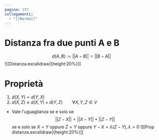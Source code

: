 ```yaml
---
pagina: 197
collegamenti:
  - "[[Norma]]"
---
```

# Distanza fra due punti A e B
$$d(A,B):= ||A-B|| = ||B-A||$$
![[Distanza.excalidraw|{height:20%}]]

# Proprietà
1) $d(X,Y) = d(Y,X)$
2) $d(X,Z)\le d(X,Y) + d(Y,Z)\qquad \forall X,Y,Z \in V$
- Vale l'uguaglianza se e solo se $$||Z-X|| = ||X-Y||+||Z-Y||$$
	se e solo se $X=Y$ oppure $Z = Y$ oppure $Y-X = \lambda(Z-Y), \lambda > 0$
![[Prop distanza.excalidraw|{height:20%}]]
